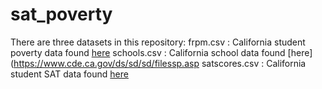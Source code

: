 # sat_poverty

There are three datasets in this repository:
  frpm.csv : California student poverty data found [here](https://www.cde.ca.gov/ds/sd/sd/filessp.asp) 
  schools.csv : California school data found [here](https://www.cde.ca.gov/ds/sd/sd/filessp.asp
  satscores.csv : California student SAT data found [here](https://www.cde.ca.gov/ds/sp/ai/)
